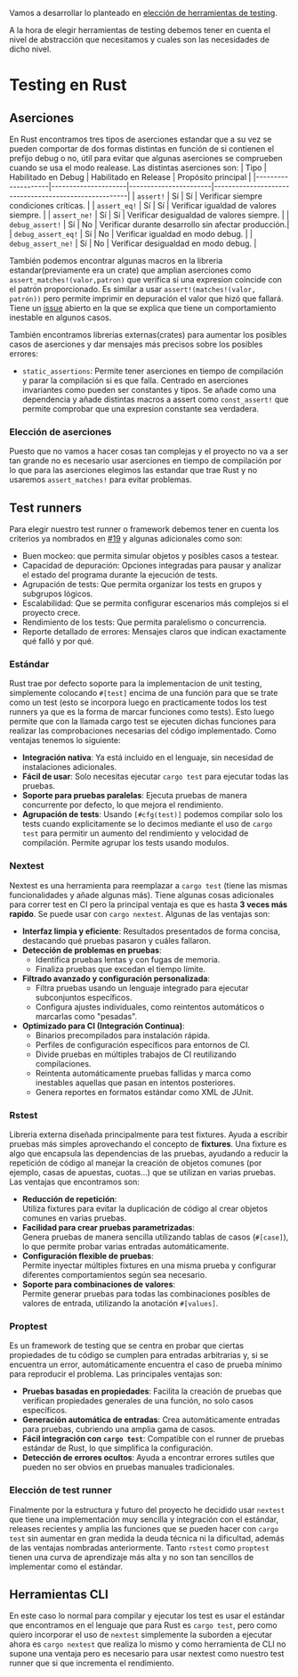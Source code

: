 Vamos a desarrollar lo planteado en [elección de herramientas de testing](https://github.com/MarioRgzLpz/ArbitrageBets/issues/19).

A la hora de elegir herramientas de testing debemos tener en cuenta el nivel de abstracción que necesitamos y cuales son las necesidades de dicho nivel.

# Testing en Rust

## Aserciones
En Rust encontramos tres tipos de aserciones estandar que a su vez se pueden comportar de dos formas distintas en función de si contienen el prefijo debug o no, útil para evitar que algunas aserciones se comprueben cuando se usa el modo realease. Las distintas aserciones son: 
| Tipo               | Habilitado en Debug | Habilitado en Release | Propósito principal                                    |
|--------------------|---------------------|-----------------------|------------------------------------------------------|
| `assert!`          | Sí                 | Sí                   | Verificar siempre condiciones críticas.             |
| `assert_eq!`       | Sí                 | Sí                   | Verificar igualdad de valores siempre.              |
| `assert_ne!`       | Sí                 | Sí                   | Verificar desigualdad de valores siempre.           |
| `debug_assert!`    | Sí                 | No                   | Verificar durante desarrollo sin afectar producción.|
| `debug_assert_eq!` | Sí                 | No                   | Verificar igualdad en modo debug.                   |
| `debug_assert_ne!` | Sí                 | No                   | Verificar desigualdad en modo debug.                |

También podemos encontrar algunas macros en la libreria estandar(previamente era un crate) que amplian aserciones como `assert_matches!(valor,patron)` que verifica si una expresion coincide con el patrón proporcionado. Es similar a usar `assert!(matches!(valor, patrón))` pero permite imprimir en depuración el valor que hizó que fallará. Tiene un [issue](https://github.com/rust-lang/rust/issues/82775) abierto en la que se explica que tiene un comportamiento inestable en algunos casos.

También encontramos librerias externas(crates) para aumentar los posibles casos de aserciones y dar mensajes más precisos sobre los posibles errores:
- `static_assertions`: Permite tener aserciones en tiempo de compilación y parar la compilación si es que falla. Centrado en aserciones invariantes como pueden ser constantes y tipos. Se añade como una dependencia y añade distintas macros a assert como `const_assert!` que permite comprobar que una expresion constante sea verdadera. 

### Elección de aserciones

Puesto que no vamos a hacer cosas tan complejas y el proyecto no va a ser tan grande no es necesario usar aserciones en tiempo de compilación por lo que para las aserciones elegimos las estandar que trae Rust y no usaremos `assert_matches!` para evitar problemas.

## Test runners

Para elegir nuestro test runner o framework debemos tener en cuenta los criterios ya nombrados en [#19](https://github.com/MarioRgzLpz/ArbitrageBets/issues/19) y algunas adicionales como son:

- Buen mockeo: que permita simular objetos y posibles casos a testear.
- Capacidad de depuración: Opciones integradas para pausar y analizar el estado del programa durante la ejecución de tests.
- Agrupación de tests: Que permita organizar los tests en grupos y subgrupos lógicos.
- Escalabilidad: Que se permita configurar escenarios más complejos si el proyecto crece.
- Rendimiento de los tests: Que permita paralelismo o concurrencia.
- Reporte detallado de errores: Mensajes claros que indican exactamente qué falló y por qué.

### Estándar

Rust trae por defecto soporte para la implementacion de unit testing, simplemente colocando `#[test]` encima de una función para que se trate como un test (esto se incorpora luego en practicamente todos los test runners ya que es la forma de marcar funciones como tests). Esto luego permite que con la llamada cargo test se ejecuten dichas funciones para realizar las comprobaciones necesarias del código implementado. Como ventajas tenemos lo siguiente:
- **Integración nativa**: Ya está incluido en el lenguaje, sin necesidad de instalaciones adicionales.
- **Fácil de usar**: Solo necesitas ejecutar `cargo test` para ejecutar todas las pruebas.
- **Soporte para pruebas paralelas**: Ejecuta pruebas de manera concurrente por defecto, lo que mejora el rendimiento.
- **Agrupación de tests**: Usando `[#cfg(test)]` podemos compilar solo los tests cuando explicitamente se lo decimos mediante el uso de `cargo test` para permitir un aumento del rendimiento y velocidad de compilación. Permite agrupar los tests usando modulos.

### Nextest

Nextest es una herramienta para reemplazar a `cargo test` (tiene las mismas funcionalidades y añade algunas más). Tiene algunas cosas adicionales para correr test en CI pero la principal ventaja es que es hasta **3 veces más rapido**. Se puede usar con `cargo nextest`. Algunas de las ventajas son:

- **Interfaz limpia y eficiente**:  Resultados presentados de forma concisa, destacando qué pruebas pasaron y cuáles fallaron.
- **Detección de problemas en pruebas**:  
  - Identifica pruebas lentas y con fugas de memoria.  
  - Finaliza pruebas que excedan el tiempo límite.  
- **Filtrado avanzado y configuración personalizada**:  
  - Filtra pruebas usando un lenguaje integrado para ejecutar subconjuntos específicos.  
  - Configura ajustes individuales, como reintentos automáticos o marcarlas como "pesadas".  
- **Optimizado para CI (Integración Continua)**:  
  - Binarios precompilados para instalación rápida.  
  - Perfiles de configuración específicos para entornos de CI.  
  - Divide pruebas en múltiples trabajos de CI reutilizando compilaciones.  
  - Reintenta automáticamente pruebas fallidas y marca como inestables aquellas que pasan en intentos posteriores.  
  - Genera reportes en formatos estándar como XML de JUnit.   

### Rstest

Libreria externa diseñada principalmente para test fixtures. Ayuda a escribir pruebas más simples aprovechando el concepto de **fixtures**. Una fixture es algo que encapsula las dependencias de las pruebas, ayudando a reducir la repetición de código al manejar la creación de objetos comunes (por ejemplo, casas de apuestas, cuotas...) que se utilizan en varias pruebas. Las ventajas que encontramos son:

- **Reducción de repetición**:  
  Utiliza fixtures para evitar la duplicación de código al crear objetos comunes en varias pruebas.
- **Facilidad para crear pruebas parametrizadas**:  
  Genera pruebas de manera sencilla utilizando tablas de casos (`#[case]`), lo que permite probar varias entradas automáticamente.
- **Configuración flexible de pruebas**:  
  Permite inyectar múltiples fixtures en una misma prueba y configurar diferentes comportamientos según sea necesario.
- **Soporte para combinaciones de valores**:  
  Permite generar pruebas para todas las combinaciones posibles de valores de entrada, utilizando la anotación `#[values]`.

### Proptest
Es un framework de testing que se centra en probar que ciertas propiedades de tu código se cumplen para entradas arbitrarias y, si se encuentra un error, automáticamente encuentra el caso de prueba mínimo para reproducir el problema. Las principales ventajas son:

- **Pruebas basadas en propiedades**: Facilita la creación de pruebas que verifican propiedades generales de una función, no solo casos específicos.
- **Generación automática de entradas**: Crea automáticamente entradas para pruebas, cubriendo una amplia gama de casos.
- **Fácil integración con `cargo test`**: Compatible con el runner de pruebas estándar de Rust, lo que simplifica la configuración.
- **Detección de errores ocultos**: Ayuda a encontrar errores sutiles que pueden no ser obvios en pruebas manuales tradicionales.


### Elección de test runner

Finalmente por la estructura y futuro del proyecto he decidido usar `nextest` que tiene una implementación muy sencilla y integración con el estándar, releases recientes y amplia las funciones que se pueden hacer con `cargo test` sin aumentar en gran medida la deuda técnica ni la dificultad, además de las ventajas nombradas anteriormente. Tanto `rstest` como `proptest` tienen una curva de aprendizaje más alta y no son tan sencillos de implementar como el estándar.
## Herramientas CLI

En este caso lo normal para compilar y ejecutar los test es usar el estándar que encontramos en el lenguaje que para Rust es `cargo test`, pero como quiero incorporar el uso de `nextest` simplemente la suborden a ejecutar ahora es `cargo nextest` que realiza lo mismo y como herramienta de CLI no supone una ventaja pero es necesario para usar nextest como nuestro test runner que si que incrementa el rendimiento.
